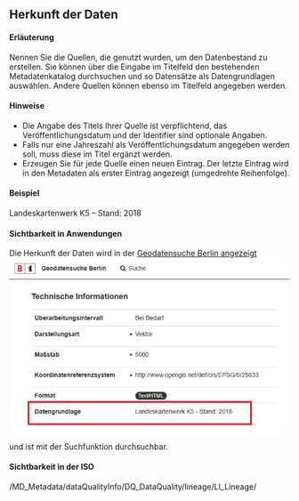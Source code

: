 ## Herkunft der Daten

#### Erläuterung
Nennen Sie die Quellen, die genutzt wurden, um den Datenbestand zu erstellen. Sie können über die Eingabe im Titelfeld den bestehenden Metadatenkatalog durchsuchen und so Datensätze als Datengrundlagen auswählen. Andere Quellen können ebenso im Titelfeld angegeben werden.

#### Hinweise
* Die Angabe des Titels Ihrer Quelle ist verpflichtend, das Veröffentlichungsdatum und der Identifier sind optionale Angaben.
* Falls nur eine Jahreszahl als Veröffentlichungsdatum angegeben werden soll, muss diese im Titel ergänzt werden.
* Erzeugen Sie für jede Quelle einen neuen Eintrag. Der letzte Eintrag wird in den Metadaten als erster Eintrag angezeigt (umgedrehte Reihenfolge).

#### Beispiel
Landeskartenwerk K5 – Stand: 2018

#### Sichtbarkeit in Anwendungen
Die Herkunft der Daten wird in der <a href="https://gdi.berlin.de/geonetwork/srv/ger/catalog.search#/metadata/4949391f-a7a9-4b24-b855-5e8dbf5e3f6d" class="popup" target="_blank">Geodatensuche Berlin angezeigt<span>
<img src="https://raw.githubusercontent.com/gdi-be/mde-deployment/refs/heads/main/codelists/help/previews/lineage.png"></span></a> 

und ist mit der Suchfunktion durchsuchbar.

#### Sichtbarkeit in der ISO
/MD_Metadata/dataQualityInfo/DQ_DataQuality/lineage/LI_Lineage/
